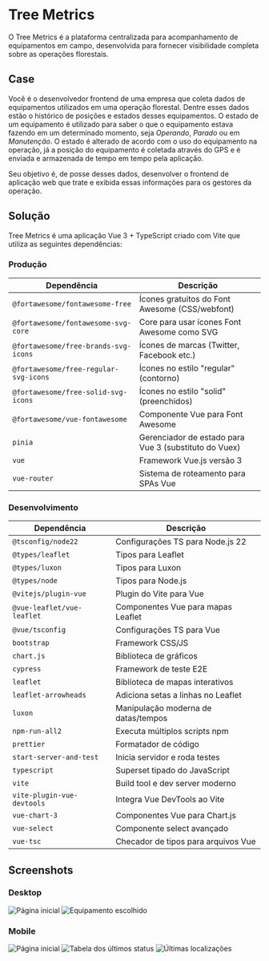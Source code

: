 # Tree Metrics

O Tree Metrics é a plataforma centralizada para acompanhamento de equipamentos em campo, desenvolvida para fornecer visibilidade completa sobre as operações florestais.

## Case

Você é o desenvolvedor frontend de uma empresa que coleta dados de equipamentos utilizados em uma operação florestal. Dentre esses dados estão o histórico de posições e estados desses equipamentos. O estado de um equipamento é utilizado para saber o que o equipamento estava fazendo em um determinado momento, seja _Operando_, _Parado_ ou em _Manutenção_. O estado é alterado de acordo com o uso do equipamento na operação, já a posição do equipamento é coletada através do GPS e é enviada e armazenada de tempo em tempo pela aplicação.

Seu objetivo é, de posse desses dados, desenvolver o frontend de aplicação web que trate e exibida essas informações para os gestores da operação.

## Solução

Tree Metrics é uma aplicação Vue 3 + TypeScript criado com Vite que utiliza as seguintes dependências:

### Produção

| Dependência                           | Descrição                                             |
| ------------------------------------- | ----------------------------------------------------- |
| `@fortawesome/fontawesome-free`       | Ícones gratuitos do Font Awesome (CSS/webfont)        |
| `@fortawesome/fontawesome-svg-core`   | Core para usar ícones Font Awesome como SVG           |
| `@fortawesome/free-brands-svg-icons`  | Ícones de marcas (Twitter, Facebook etc.)             |
| `@fortawesome/free-regular-svg-icons` | Ícones no estilo "regular" (contorno)                 |
| `@fortawesome/free-solid-svg-icons`   | Ícones no estilo "solid" (preenchidos)                |
| `@fortawesome/vue-fontawesome`        | Componente Vue para Font Awesome                      |
| `pinia`                               | Gerenciador de estado para Vue 3 (substituto do Vuex) |
| `vue`                                 | Framework Vue.js versão 3                             |
| `vue-router`                          | Sistema de roteamento para SPAs Vue                   |

### Desenvolvimento

| Dependência                | Descrição                           |
| -------------------------- | ----------------------------------- |
| `@tsconfig/node22`         | Configurações TS para Node.js 22    |
| `@types/leaflet`           | Tipos para Leaflet                  |
| `@types/luxon`             | Tipos para Luxon                    |
| `@types/node`              | Tipos para Node.js                  |
| `@vitejs/plugin-vue`       | Plugin do Vite para Vue             |
| `@vue-leaflet/vue-leaflet` | Componentes Vue para mapas Leaflet  |
| `@vue/tsconfig`            | Configurações TS para Vue           |
| `bootstrap`                | Framework CSS/JS                    |
| `chart.js`                 | Biblioteca de gráficos              |
| `cypress`                  | Framework de teste E2E              |
| `leaflet`                  | Biblioteca de mapas interativos     |
| `leaflet-arrowheads`       | Adiciona setas a linhas no Leaflet  |
| `luxon`                    | Manipulação moderna de datas/tempos |
| `npm-run-all2`             | Executa múltiplos scripts npm       |
| `prettier`                 | Formatador de código                |
| `start-server-and-test`    | Inicia servidor e roda testes       |
| `typescript`               | Superset tipado do JavaScript       |
| `vite`                     | Build tool e dev server moderno     |
| `vite-plugin-vue-devtools` | Integra Vue DevTools ao Vite        |
| `vue-chart-3`              | Componentes Vue para Chart.js       |
| `vue-select`               | Componente select avançado          |
| `vue-tsc`                  | Checador de tipos para arquivos Vue |

## Screenshots

### Desktop

![Página inicial](media/desktop/Home.png)
![Equipamento escolhido](media/desktop/Equipamento.png.png)

### Mobile

![Página inicial](media/mobile/Home.png)
![Tabela dos últimos status](media/mobile/Tabela.png)
![Últimas localizações](media/mobile/Localizacao.png)
